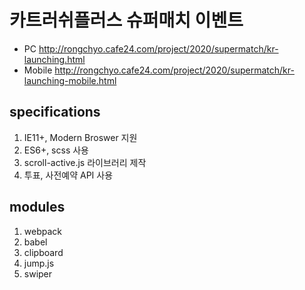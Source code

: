 # 카트러쉬플러스 슈퍼매치 이벤트
- PC http://rongchyo.cafe24.com/project/2020/supermatch/kr-launching.html
- Mobile http://rongchyo.cafe24.com/project/2020/supermatch/kr-launching-mobile.html

## specifications
1. IE11+, Modern Broswer 지원
2. ES6+, scss 사용
3. scroll-active.js 라이브러리 제작
4. 투표, 사전예약 API 사용

## modules
1. webpack
2. babel
5. clipboard
6. jump.js
7. swiper
